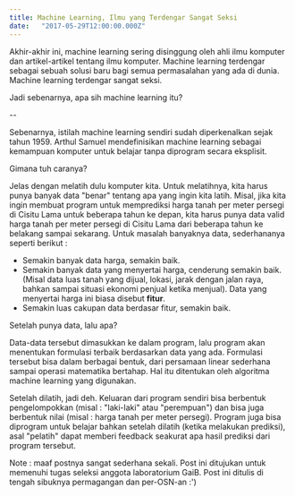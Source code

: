 ```yaml
---
title: Machine Learning, Ilmu yang Terdengar Sangat Seksi
date:   "2017-05-29T12:00:00.000Z"
---
```

Akhir-akhir ini, machine learning sering disinggung oleh ahli ilmu komputer dan artikel-artikel tentang ilmu komputer. Machine learning terdengar sebagai sebuah solusi baru bagi semua permasalahan yang ada di dunia. Machine learning terdengar sangat seksi.

Jadi sebenarnya, apa sih machine learning itu?

--

Sebenarnya, istilah machine learning sendiri sudah diperkenalkan sejak tahun 1959. Arthul Samuel mendefinisikan machine learning sebagai kemampuan komputer untuk belajar tanpa diprogram secara eksplisit.

Gimana tuh caranya?

Jelas dengan melatih dulu komputer kita. Untuk melatihnya, kita harus punya banyak data "benar" tentang apa yang ingin kita latih. Misal, jika kita ingin membuat program untuk memprediksi harga tanah per meter persegi di Cisitu Lama untuk beberapa tahun ke depan, kita harus punya data valid harga tanah per meter persegi di Cisitu Lama dari beberapa tahun ke belakang sampai sekarang. Untuk masalah banyaknya data, sederhananya seperti berikut :
* Semakin banyak data harga, semakin baik.
* Semakin banyak data yang menyertai harga, cenderung semakin baik. (Misal data luas tanah yang dijual, lokasi, jarak dengan jalan raya, bahkan sampai situasi ekonomi penjual ketika menjual). Data yang menyertai harga ini biasa disebut <b>fitur</b>.
* Semakin luas cakupan data berdasar fitur, semakin baik.

Setelah punya data, lalu apa?

Data-data tersebut dimasukkan ke dalam program, lalu program akan menentukan formulasi terbaik berdasarkan data yang ada. Formulasi tersebut bisa dalam berbagai bentuk, dari persamaan linear sederhana sampai operasi matematika bertahap. Hal itu ditentukan oleh algoritma machine learning yang digunakan.

Setelah dilatih, jadi deh. Keluaran dari program sendiri bisa berbentuk pengelompokkan (misal : "laki-laki" atau "perempuan") dan bisa juga berbentuk nilai (misal : harga tanah per meter persegi). Program juga bisa diprogram untuk belajar bahkan setelah dilatih (ketika melakukan prediksi), asal "pelatih" dapat memberi feedback seakurat apa hasil prediksi dari program tersebut.

Note : maaf postnya sangat sederhana sekali. Post ini ditujukan untuk memenuhi tugas seleksi anggota laboratorium GaiB. Post ini ditulis di tengah sibuknya permagangan dan per-OSN-an :')

